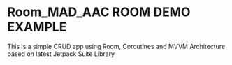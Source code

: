 # Room_MAD_AAC ROOM DEMO EXAMPLE

This is a simple CRUD app using Room, Coroutines and MVVM Architecture based on latest Jetpack Suite Library
